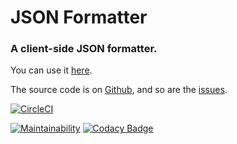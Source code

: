 # JSON Formatter

### A client-side JSON formatter.

You can use it [here](https://srikanthmanda.com/json-formatter/index.html).


The source code is on [Github](https://github.com/srikanthmanda/json-formatter), and so are the [issues](https://github.com/srikanthmanda/json-formatter/issues).


[![CircleCI](https://circleci.com/gh/srikanthmanda/json-formatter.svg?style=svg)](https://circleci.com/gh/srikanthmanda/json-formatter)
<!-- [![codecov](https://codecov.io/gh/srikanthmanda/json-formatter/branch/master/graph/badge.svg)](https://codecov.io/gh/srikanthmanda/json-formatter) -->
[![Maintainability](https://api.codeclimate.com/v1/badges/16f38abd4453678d11ff/maintainability)](https://codeclimate.com/github/srikanthmanda/json-formatter/maintainability)
[![Codacy Badge](https://api.codacy.com/project/badge/Grade/96b6a2813d584b5a80db50fe33dc68cf)](https://www.codacy.com/manual/srikanthmanda/json-formatter)